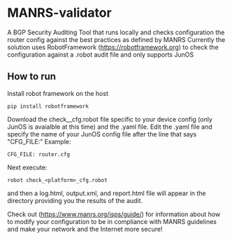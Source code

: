 # MANRS-validator
A BGP Security Auditing Tool that runs locally and checks configuration the router config against the best practices as defined by MANRS
Currently the solution uses RobotFramework (https://robotframework.org) to check the configuration against a .robot audit file and only supports JunOS 
## How to run
Install robot framework on the host 
```
pip install robotframework
```
Download the check_<platform>_cfg.robot file specific to your device config (only JunOS is avaialble at this time) and the <platform>.yaml file.
Edit the <platform>.yaml file and specify the name of your JunOS config file after the line that says "CFG_FILE:"
Example:
```
CFG_FILE: router.cfg
```
Next execute: 
```
robot check_<platform>_cfg.robot
```
and then a log.html, output.xml, and report.html file will appear in the directory providing you the results of the audit.

Check out (https://www.manrs.org/isps/guide/) for information about how to modify your configuration to be in compliance with MANRS guidelines and make your network and the Internet more secure!
